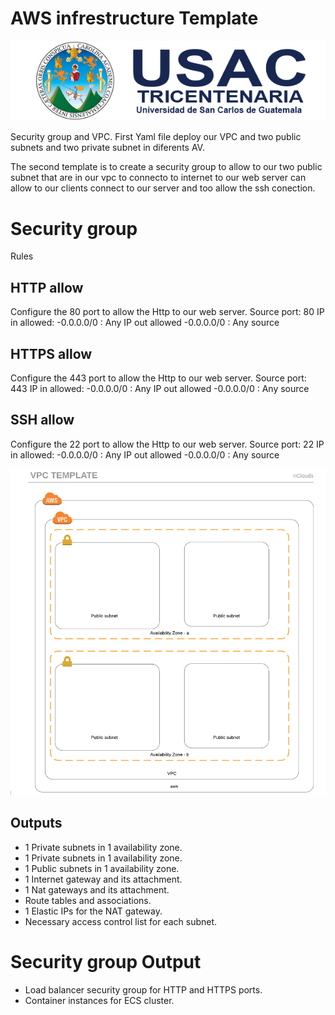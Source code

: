 # AWS infrestructure Template

![Alt text](/images/usac.png?raw=true "Logo de usac")

Security group and VPC.
First Yaml file deploy our VPC and two public subnets and two private subnet in diferents AV.

The second template is to create a security group to allow to our two public subnet that are in our vpc to connecto to internet to our web server can allow to our clients connect to our server and too allow the ssh conection.

# Security group
Rules
## HTTP allow
Configure the 80 port to allow the Http to our web server.
Source port: 80
IP in allowed:
-0.0.0.0/0 : Any
IP out allowed 
-0.0.0.0/0 : Any source

## HTTPS allow
Configure the 443 port to allow the Http to our web server.
Source port: 443
IP in allowed:
-0.0.0.0/0 : Any
IP out allowed 
-0.0.0.0/0 : Any source

## SSH allow
Configure the 22 port to allow the Http to our web server.
Source port: 22
IP in allowed:
-0.0.0.0/0 : Any
IP out allowed 
-0.0.0.0/0 : Any source


![Alt text](images/template.PNG?raw=true "VPC template")

## Outputs
  - 1 Private subnets in 1 availability zone.
  - 1 Private subnets in 1 availability zone.
  - 1 Public subnets in 1 availability zone.
  - 1 Internet gateway and its attachment.
  - 1 Nat gateways and its attachment.
  - Route tables and associations.
  - 1 Elastic IPs for the NAT gateway.
  - Necessary access control list for each subnet.

# Security group Output
  - Load balancer security group for HTTP and HTTPS ports.
  - Container instances for ECS cluster.
